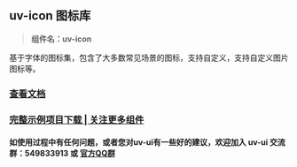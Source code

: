## uv-icon 图标库

> **组件名：uv-icon**

基于字体的图标集，包含了大多数常见场景的图标，支持自定义，支持自定义图片图标等。

### <a href="https://www.uvui.cn/components/icon.html" target="_blank">查看文档</a>

### [完整示例项目下载 | 关注更多组件](https://ext.dcloud.net.cn/plugin?name=uv-ui)

#### 如使用过程中有任何问题，或者您对uv-ui有一些好的建议，欢迎加入 uv-ui 交流群：549833913 或 <a href="https://www.uvui.cn/components/addQQGroup.html" target="_blank">官方QQ群</a>